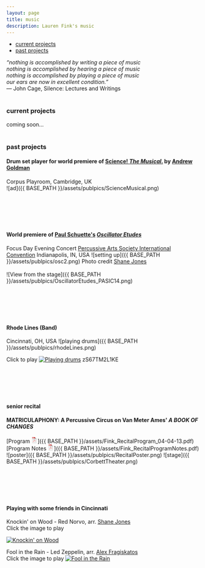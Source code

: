 ```yaml
---
layout: page
title: music
description: Lauren Fink's music
---
```


<div class="navbar">
    <div class="navbar-inner">
        <ul class="nav">
            <li><a href="#current">current projects</a></li>
            <li><a href="#past">past projects</a></li>
        </ul>
    </div>
</div>


*“nothing is accomplished by writing a piece of music  
nothing is accomplished by hearing a piece of music  
nothing is accomplished by playing a piece of music  
our ears are now in excellent condition.”*  
― John Cage, Silence: Lectures and Writings
<br><br>

### <a name="current"></a>current projects
coming soon...
<br><br>

### <a name="past"></a>past projects 


#### Drum set player for world premiere of [Science! *The Musical*.](http://www.mus.cam.ac.uk/news/feature-pieces/science-the-musical) by [Andrew Goldman](http://heymancenter.org/people/andrew-goldman/)  
Corpus Playroom, Cambridge, UK  
![ad]({{ BASE_PATH }}/assets/publpics/ScienceMusical.png)
<br><br>
<br><br>
<br><br>
 
#### World premiere of [Paul Schuette's](http://www.paulschuette.com/) [*Oscillator Etudes*](ttp://www.paulschuette.com/music/)
Focus Day Evening Concert
[Percussive Arts Society International Convention](http://www.pas.org/)
Indianapolis, IN, USA
![setting up]({{ BASE_PATH }}/assets/publpics/osc2.png)
Photo credit [Shane Jones](http://www.shanejonespercussion.com/)
<br><br>
![View from the stage]({{ BASE_PATH }}/assets/publpics/OscillatorEtudes_PASIC14.png)
<br><br>
<br><br>
<br><br>

#### Rhode Lines (Band)
Cincinnati, OH, USA
![playing drums]({{ BASE_PATH }}/assets/publpics/rhodeLines.png)  

Click to play
[![Playing drums](https://img.youtube.com/vi/zS67TM2L1KE/0.jpg)](https://www.youtube.com/watch?v=zS67TM2L1KE)
zS67TM2L1KE
<br><br>
<br><br>
<br><br>

#### senior recital
#### MATRICULAPHONY: A Percussive Circus on Van Meter Ames' *A BOOK OF CHANGES*  
[Program ![Program as pdf](icons16/pdf-icon.png)]({{ BASE_PATH }}/assets/Fink_RecitalProgram_04-04-13.pdf)   
[Program Notes ![Notes as pdf](icons16/pdf-icon.png)]({{ BASE_PATH }}/assets/Fink_RecitalProgramNotes.pdf) 
![poster]({{ BASE_PATH }}/assets/publpics/RecitalPoster.png)
![stage]({{ BASE_PATH }}/assets/publpics/CorbettTheater.png)
<br><br>
<br><br>
<br><br>

#### Playing with some friends in Cincinnati

Knockin' on Wood - Red Norvo, arr. [Shane Jones](http://www.shanejonespercussion.com/)  
Click the image to play

[![Knockin' on Wood](https://img.youtube.com/vi/axHd9fq6yY4/0.jpg)](https://www.youtube.com/watch?v=axHd9fq6yY4)



Fool in the Rain - Led Zeppelin, arr. [Alex Fragiskatos](https://fragiskatospercussion.com/)  
Click the image to play
[![Fool in the Rain](https://img.youtube.com/vi/Ga-iHxlNgqU/0.jpg)](https://www.youtube.com/watch?v=Ga-iHxlNgqU)

